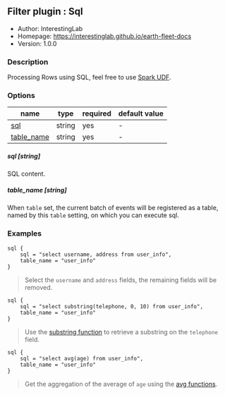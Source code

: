 ## Filter plugin : Sql

* Author: InterestingLab
* Homepage: https://interestinglab.github.io/earth-fleet-docs
* Version: 1.0.0

### Description

Processing Rows using SQL, feel free to use [Spark UDF](http://spark.apache.org/docs/latest/api/sql/). 

### Options

| name | type | required | default value |
| --- | --- | --- | --- |
| [sql](#sql-string) | string | yes | - |
| [table_name](#table_name-string) | string | yes | - |

##### sql [string]

SQL content.

##### table_name [string]

When `table` set, the current batch of events will be registered as a table, named by this `table` setting, on which you can execute sql.

### Examples

```
sql {
    sql = "select username, address from user_info",
    table_name = "user_info"
}
```

> Select the `username` and `address` fields, the remaining fields will be removed.

```
sql {
    sql = "select substring(telephone, 0, 10) from user_info",
    table_name = "user_info"
}
```

> Use the [substring function](http://spark.apache.org/docs/latest/api/sql/#substring) to retrieve a substring on the `telephone` field.


```
sql {
    sql = "select avg(age) from user_info",
    table_name = "user_info"
}
```

> Get the aggregation of the average of `age` using the [avg functions](http://spark.apache.org/docs/latest/api/sql/#avg).